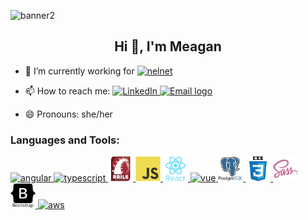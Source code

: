 ![banner2](https://user-images.githubusercontent.com/78323472/117357595-617cb680-ae72-11eb-909a-c2369a509fcb.png)
<h2 align="center">Hi 👋, I'm Meagan</h2>

- 🔭 I’m currently working for <a href="https://nelnetinc.com/businesses/"> <img src="https://nelnet.com/contentimages/logo-nelnet.svg" alt="nelnet" height="40" padding-top="3px"/> </a>

- 📫 How to reach me: <a href="https://www.linkedin.com/in/meagan-ritchie-tech/"> <img height= "25" style="position:relative; top:8" src="https://image.similarpng.com/very-thumbnail/2020/07/Linkedin-logo-on-transparent-Background-PNG-.png" alt="LinkedIn"> [<img height="25" style="position:relative; top:8" src="https://purepng.com/public/uploads/large/purepng.com-mail-iconsymbolsiconsapple-iosiosios-8-iconsios-8-721522596075clftr.png" alt="Email logo">](mailto:meaganritchie@gmail.com)

- 😄 Pronouns: she/her </br>

<h3 align="left">Languages and Tools:</h3>
<p align="left"> <a href="https://angular.io/" target="_blank"> <img src="https://miro.medium.com/max/1400/1*7WeQGvRghyIVWVliG3kMsQ.webp" alt="angular" width="40" height="40"/> </a> <a href="https://www.typescriptlang.org/" target="_blank"> <img src="https://upload.wikimedia.org/wikipedia/commons/thumb/4/4c/Typescript_logo_2020.svg/1024px-Typescript_logo_2020.svg.png?20221110153201" alt="typescript" width="40" height="40"/> </a> <a href="https://rubyonrails.org" target="_blank"> <img src="https://raw.githubusercontent.com/devicons/devicon/master/icons/rails/rails-original-wordmark.svg" alt="rails" width="40" height="40"/> </a> <a href="https://developer.mozilla.org/en-US/docs/Web/JavaScript" target="_blank"> <img src="https://raw.githubusercontent.com/devicons/devicon/master/icons/javascript/javascript-original.svg" alt="javascript" width="40" height="40"/> </a> <a href="https://reactjs.org/" target="_blank"> <img src="https://raw.githubusercontent.com/devicons/devicon/master/icons/react/react-original-wordmark.svg" alt="react" width="40" height="40"/> </a> <a href="https://vuejs.org/" target="_blank"> <img src="https://upload.wikimedia.org/wikipedia/commons/9/95/Vue.js_Logo_2.svg" alt="vue" width"40" height="40/> </a> <a href="https://www.postgresql.org" target="_blank"> <img src="https://raw.githubusercontent.com/devicons/devicon/master/icons/postgresql/postgresql-original-wordmark.svg" alt="postgresql" width="40" height="40"/> </a> <a href="https://www.w3schools.com/css/" target="_blank"> <img src="https://raw.githubusercontent.com/devicons/devicon/master/icons/css3/css3-original-wordmark.svg" alt="css3" width="40" height="40"/> </a> <a href="https://sass-lang.com" target="_blank"> <img src="https://raw.githubusercontent.com/devicons/devicon/master/icons/sass/sass-original.svg" alt="sass" width="40" height="40"/> </a> <a href="https://getbootstrap.com" target="_blank"> <img src="https://raw.githubusercontent.com/devicons/devicon/master/icons/bootstrap/bootstrap-plain-wordmark.svg" alt="bootstrap" width="40" height="40"/> </a> <a href="https://aws.amazon.com"> <img src="https://d3c9ouasuy8pg6.cloudfront.net/dist/images/aws-logo-light_2a8d69e93c95850234f1c278e70f7ddb.png" alt="aws" width="40" height="40"/> </a> 
</p>
